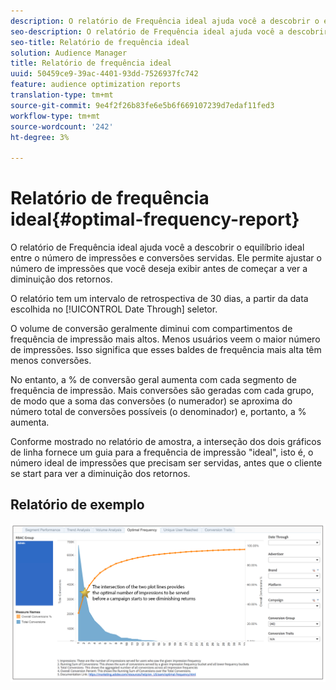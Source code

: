 ```yaml
---
description: O relatório de Frequência ideal ajuda você a descobrir o equilíbrio ideal entre o número de impressões e conversões servidas. Ele permite ajustar o número de impressões que você deseja exibir antes de começar a ver a diminuição dos retornos.
seo-description: O relatório de Frequência ideal ajuda você a descobrir o equilíbrio ideal entre o número de impressões e conversões servidas. Ele permite ajustar o número de impressões que você deseja exibir antes de começar a ver a diminuição dos retornos.
seo-title: Relatório de frequência ideal
solution: Audience Manager
title: Relatório de frequência ideal
uuid: 50459ce9-39ac-4401-93dd-7526937fc742
feature: audience optimization reports
translation-type: tm+mt
source-git-commit: 9e4f2f26b83fe6e5b6f669107239d7edaf11fed3
workflow-type: tm+mt
source-wordcount: '242'
ht-degree: 3%

---
```



# Relatório de frequência ideal{#optimal-frequency-report}

O relatório de Frequência ideal ajuda você a descobrir o equilíbrio ideal entre o número de impressões e conversões servidas. Ele permite ajustar o número de impressões que você deseja exibir antes de começar a ver a diminuição dos retornos.

O relatório tem um intervalo de retrospectiva de 30 dias, a partir da data escolhida no [!UICONTROL Date Through] seletor.

O volume de conversão geralmente diminui com compartimentos de frequência de impressão mais altos. Menos usuários veem o maior número de impressões. Isso significa que esses baldes de frequência mais alta têm menos conversões.

No entanto, a % de conversão geral aumenta com cada segmento de frequência de impressão. Mais conversões são geradas com cada grupo, de modo que a soma das conversões (o numerador) se aproxima do número total de conversões possíveis (o denominador) e, portanto, a % aumenta.

Conforme mostrado no relatório de amostra, a interseção dos dois gráficos de linha fornece um guia para a frequência de impressão &quot;ideal&quot;, isto é, o número ideal de impressões que precisam ser servidas, antes que o cliente se start para ver a diminuição dos retornos.

## Relatório de exemplo

![frequência ideal](assets/optimal-frequency2.png)